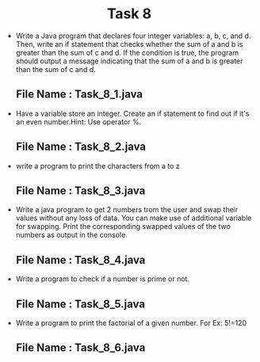<h1 align="center">
  Task 8
</h1> 

* Write a Java program that declares four integer variables: a, b, c, and d. Then, write an if statement that checks whether the sum of a and b is greater than the sum of c and d. If the condition is true, the program should output a message indicating that the sum of a and b is greater than the sum of c and d.
  ## File Name : Task_8_1.java
  
  
* Have a variable store an integer. Create an if statement to find out if it's an even number.Hint: Use operator %.
  ## File Name : Task_8_2.java
 
  
* write a program to print the characters from a to z
  ## File Name : Task_8_3.java
 
* Write a java program to get 2 numbers trom the user and swap their values without any loss of data. You can make use of additional variable for swapping. Print the corresponding swapped values of the two numbers as output in the console.
  ## File Name : Task_8_4.java
 
* Write a program to check if a number is prime or not.
  ## File Name : Task_8_5.java
 
* Write a program to print the factorial of a given number. For Ex: 5!=120 
  ## File Name : Task_8_6.java
